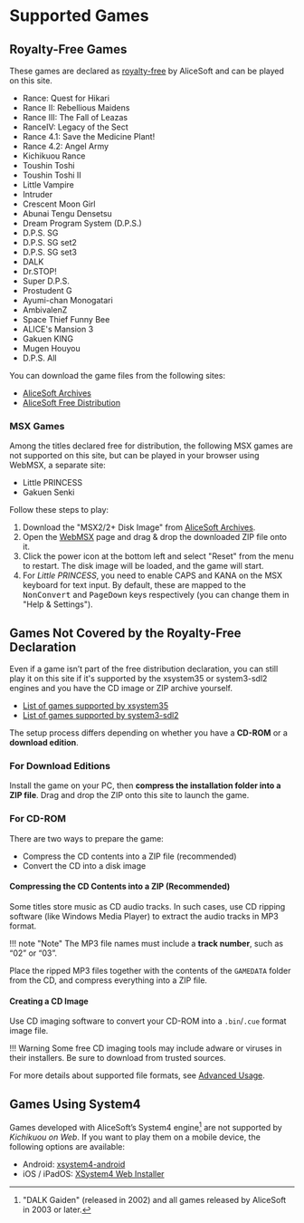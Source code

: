 # Supported Games

## Royalty-Free Games

These games are declared as [royalty-free](https://www.alicesoft.com/about/#cont08)
by AliceSoft and can be played on this site.

- Rance: Quest for Hikari
- Rance II: Rebellious Maidens
- Rance III: The Fall of Leazas
- RanceIV: Legacy of the Sect
- Rance 4.1: Save the Medicine Plant!
- Rance 4.2: Angel Army
- Kichikuou Rance
- Toushin Toshi
- Toushin Toshi II
- Little Vampire
- Intruder
- Crescent Moon Girl
- Abunai Tengu Densetsu
- Dream Program System (D.P.S.)
- D.P.S. SG
- D.P.S. SG set2
- D.P.S. SG set3
- DALK
- Dr.STOP!
- Super D.P.S.
- Prostudent G
- Ayumi-chan Monogatari
- AmbivalenZ
- Space Thief Funny Bee
- ALICE's Mansion 3
- Gakuen KING
- Mugen Houyou
- D.P.S. All

You can download the game files from the following sites:

- [AliceSoft Archives](http://retropc.net/alice/)
- [AliceSoft Free Distribution](https://alicefree.fastlast.org/)

### MSX Games

Among the titles declared free for distribution, the following MSX games are not supported on this site, but can be played in your browser using WebMSX, a separate site:

- Little PRINCESS
- Gakuen Senki

Follow these steps to play:

1. Download the "MSX2/2+ Disk Image" from [AliceSoft Archives](http://retropc.net/alice/).
2. Open the [WebMSX](https://webmsx.org/?M=MSX2PJ) page and drag & drop the downloaded ZIP file onto it.
3. Click the power icon at the bottom left and select "Reset" from the menu to restart. The disk image will be loaded, and the game will start.
4. For *Little PRINCESS*, you need to enable CAPS and KANA on the MSX keyboard for text input. By default, these are mapped to the <kbd>NonConvert</kbd> and <kbd>PageDown</kbd> keys respectively (you can change them in "Help & Settings").

## Games Not Covered by the Royalty-Free Declaration

Even if a game isn’t part of the free distribution declaration, you can still play it on this site if it's supported by the xsystem35 or system3-sdl2 engines and you have the CD image or ZIP archive yourself.

- [List of games supported by xsystem35](https://github.com/kichikuou/xsystem35-sdl2/blob/master/game_compatibility.md)
- [List of games supported by system3-sdl2](https://github.com/kichikuou/system3-sdl2/blob/master/game_compatibility.md)

The setup process differs depending on whether you have a **CD-ROM** or a **download edition**.

### For Download Editions

Install the game on your PC, then **compress the installation folder into a ZIP file**.
Drag and drop the ZIP onto this site to launch the game.

### For CD-ROM

There are two ways to prepare the game:

- Compress the CD contents into a ZIP file (recommended)
- Convert the CD into a disk image

#### Compressing the CD Contents into a ZIP (Recommended)

Some titles store music as CD audio tracks. In such cases, use CD ripping software (like Windows Media Player) to extract the audio tracks in MP3 format.

!!! note "Note"
    The MP3 file names must include a **track number**, such as “02” or “03”.

Place the ripped MP3 files together with the contents of the `GAMEDATA` folder from the CD, and compress everything into a ZIP file.

#### Creating a CD Image

Use CD imaging software to convert your CD-ROM into a `.bin`/`.cue` format image file.

!!! Warning
    Some free CD imaging tools may include adware or viruses in their installers. Be sure to download from trusted sources.

For more details about supported file formats, see [Advanced Usage](advanced.md#supported-file-formats).

## Games Using System4

Games developed with AliceSoft’s System4 engine[^1] are not supported by *Kichikuou on Web*.
If you want to play them on a mobile device, the following options are available:

- Android: [xsystem4-android](https://github.com/kichikuou/xsystem4-android)
- iOS / iPadOS: [XSystem4 Web Installer](https://xsystem4-pwa.web.app)

[^1]: "DALK Gaiden" (released in 2002) and all games released by AliceSoft in 2003 or later.
